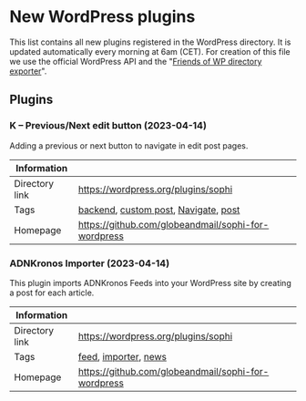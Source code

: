 # New WordPress plugins

This list contains all new plugins registered in the WordPress directory. It is updated automatically every morning at 6am (CET). For creation of this file we use the official WordPress API and the "[Friends of WP directory exporter](https://github.com/friends-of-wp/wp-plugin-directory-exporter)".

## Plugins 

### K &#8211; Previous/Next edit button (2023-04-14)

Adding a previous or next button to navigate in edit post pages.

| Information |  | 
|--------|-------|
| Directory link | https://wordpress.org/plugins/sophi|
| Tags   | [backend](https://wordpress.org/plugins/tags/backend), [custom post](https://wordpress.org/plugins/tags/custom-post), [Navigate](https://wordpress.org/plugins/tags/Navigate), [post](https://wordpress.org/plugins/tags/post)|
| Homepage   | https://github.com/globeandmail/sophi-for-wordpress|


### ADNKronos Importer (2023-04-14)

This plugin imports ADNKronos Feeds into your WordPress site by creating a post for each article.

| Information |  | 
|--------|-------|
| Directory link | https://wordpress.org/plugins/sophi|
| Tags   | [feed](https://wordpress.org/plugins/tags/feed), [importer](https://wordpress.org/plugins/tags/importer), [news](https://wordpress.org/plugins/tags/news)|
| Homepage   | https://github.com/globeandmail/sophi-for-wordpress|



